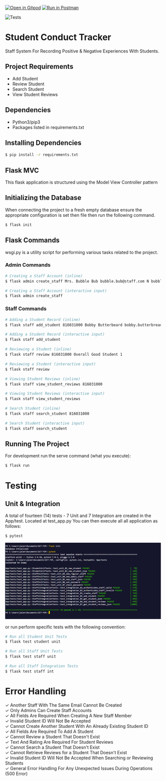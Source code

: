 [![Open in Gitpod](https://gitpod.io/button/open-in-gitpod.svg)](https://gitpod.io/#https://github.com/JaleneA/SCT-JaleneA)
[![Run in Postman](https://run.pstmn.io/button.svg)](https://documenter.getpostman.com/view/33150663/2sAXxWYUFw)

![Tests](https://github.com/uwidcit/flaskmvc/actions/workflows/dev.yml/badge.svg)

# Student Conduct Tracker
Staff System For Recording Positive & Negative Experiences With Students.


## Project Requirements
* Add Student
* Review Student
* Search Student
* View Student Reviews


## Dependencies
* Python3/pip3
* Packages listed in requirements.txt


## Installing Dependencies
```bash
$ pip install -r requirements.txt
```


## Flask MVC
This flask application is structured using the Model View Controller pattern


## Initializing the Database
When connecting the project to a fresh empty database ensure the appropriate configuration is set then file then run the following command.


```bash
$ flask init
```


## Flask Commands
wsgi.py is a utility script for performing various tasks related to the project.


### Admin Commands
```bash
# Creating a Staff Account (inline)
$ flask admin create_staff Mrs. Bubble Bub bubble.bub@staff.com N bubblepass 1
```

```bash
# Creating a Staff Account (interactive input)
$ flask admin create_staff 
```

### Staff Commands
```bash
# Adding a Student Record (inline)
$ flask staff add_student 816031000 Bobby Butterbeard bobby.butterbread@mail.com
```

```bash
# Adding a Student Record (interactive input)
$ flask staff add_student
```

```bash
# Reviewing a Student (inline)
$ flask staff review 816031000 Overall Good Student 1
```

```bash
# Reviewing a Student (interactive input)
$ flask staff review
```

```bash
# Viewing Student Reviews (inline)
$ flask staff view_student_reviews 816031000
```

```bash
# Viewing Student Reviews (interactive input)
$ flask staff view_student_reviews
```

```bash
# Search Student (inline)
$ flask staff search_student 816031000
```

```bash
# Search Student (interactive input)
$ flask staff search_student
```

## Running The Project
For development run the serve command (what you execute):
```bash
$ flask run
```

# Testing

## Unit & Integration
A total of fourteen (14) tests - 7 Unit and 7 Integration are created in the App/test. Located at test_app.py
You can then execute all all application as follows:

```bash
$ pytest
```

![Screenshot1](./img/test.png)

or run perform specific tests with the following convention:

```bash
# Run all Student Unit Tests
$ flask test student unit
```

```bash
# Run all Staff Unit Tests
$ flask test staff unit
```

```bash
# Run all Staff Integration Tests
$ flask test staff int
```

# Error Handling
✓ Another Staff With The Same Email Cannot Be Created<br>
✓ Only Admins Can Create Staff Accounts<br>
✓ All Fields Are Required When Creating A New Staff Member<br>
✓ Invalid Student ID Will Not Be Accepted<br>
✓ Cannot Create Another Student With An Already Existing Student ID<br>
✓ All Fields Are Required To Add A Student<br>
✓ Cannot Review a Student That Doesn't Exist<br>
✓ Text And Rating Are Required For Student Reviews<br>
✓ Cannot Search a Student That Doesn't Exist<br>
✓ Cannot Retrieve Reviews for a Student That Doesn't Exist<br>
✓ Invalid Student ID Will Not Be Accepted When Searching or Reviewing Students<br>
✓ General Error Handling For Any Unexpected Issues During Operations (500 Error) <br>
